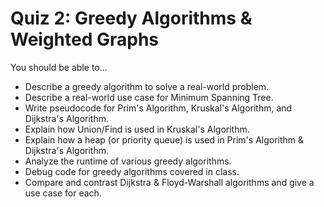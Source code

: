 # Quiz 2: Greedy Algorithms & Weighted Graphs

You should be able to...

- Describe a greedy algorithm to solve a real-world problem.
- Describe a real-world use case for Minimum Spanning Tree.
- Write pseudocode for Prim's Algorithm, Kruskal's Algorithm, and Dijkstra's Algorithm.
- Explain how Union/Find is used in Kruskal's Algorithm.
- Explain how a heap (or priority queue) is used in Prim's Algorithm & Dijkstra's Algorithm.
- Analyze the runtime of various greedy algorithms.
- Debug code for greedy algorithms covered in class.
- Compare and contrast Dijkstra & Floyd-Warshall algorithms and give a use case for each.